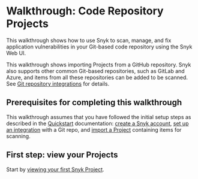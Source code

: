 # Walkthrough: Code Repository Projects

This walkthrough shows how to use Snyk to scan, manage, and fix application vulnerabilities in your Git-based code repository using the Snyk Web UI.

This walkthrough shows importing Projects from a GitHub repository. Snyk also supports other common Git-based repositories, such as GitLab and Azure, and items from all these repositories can be added to be scanned. See [Git repository integrations](../../integrate-with-snyk/git-repository-scm-integrations/) for details.

## Prerequisites for completing this walkthrough

This walkthrough assumes that you have followed the initial setup steps as described in the [Quickstart](../quickstart/) documentation: [create a Snyk account](../quickstart/create-or-log-in-to-a-snyk-account.md), [set up an integration](../quickstart/set-up-an-integration.md) with a Git repo, and [import a Project](../quickstart/import-a-project.md) containing items for scanning.

## First step: view your Projects

Start by [viewing your first Snyk Project](view-your-first-snyk-projects.md).

